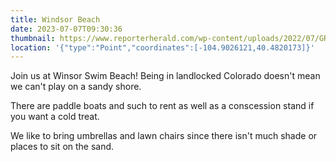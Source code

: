 ```yaml
---
title: Windsor Beach
date: 2023-07-07T09:30:36
thumbnail: https://www.reporterherald.com/wp-content/uploads/2022/07/GRE-L-June2022InPhotos-AM0008.jpg?w=978
location: '{"type":"Point","coordinates":[-104.9026121,40.4820173]}'
---
```

Join us at Winsor Swim Beach! Being in landlocked Colorado doesn't mean we can't play on a sandy shore.

There are paddle boats and such to rent as well as a conscession stand if you want a cold treat. 

We like to bring umbrellas and lawn chairs since there isn't much shade or places to sit on the sand.